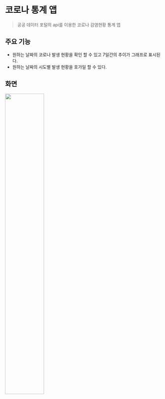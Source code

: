 # 코로나 통계 앱
> 공공 데이터 포털의 api를 이용한 코로나 감염현황 통계 앱

## 주요 기능 

- 원하는 날짜의 코로나 발생 현황을 확인 할 수 있고 7일간의 추이가 그래프로 표시된다.
- 원하는 날짜의 시도별 발생 현황을 호가일 할 수 있다.

## 화면
<img width="50%" src="https://user-images.githubusercontent.com/71866185/161898514-a45d5c77-7d8c-4566-b080-18781641e031.png"/>


